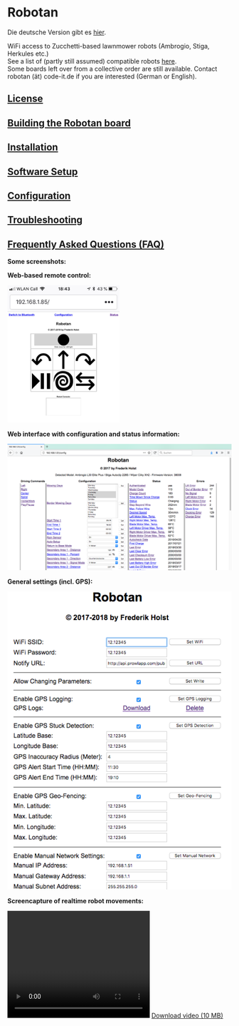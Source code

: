 # Robotan
Die deutsche Version gibt es <A HREF="README_de.md">hier</A>.  

WiFi access to Zucchetti-based lawnmower robots (Ambrogio, Stiga, Herkules etc.)  
See a list of (partly still assumed) compatible robots <A HREF="Supported Models.md">here</A>.  
Some boards left over from a collective order are still available. Contact robotan (ät) code-it.de if you are interested (German or English).

<H2><A HREF="LICENSE.md">License</A></H2>
<H2><A HREF="Assembly Instructions.md">Building the Robotan board</A></H2>
<H2><A HREF="Installation.md">Installation</A></H2>
<H2><A HREF="Setup.md">Software Setup</A></H2>
<H2><A HREF="Configuration.md">Configuration</A></H2>
<H2><A HREF="Troubleshooting.md">Troubleshooting</A></H2>
<H2><A HREF="FAQ.md">Frequently Asked Questions (FAQ)</A></H2>

<B>Some screenshots:</B>  

<B>Web-based remote control:</B>

<IMG WIDTH=50% SRC="./img/web-based%20remote%20control.jpg">

<B>Web interface with configuration and status information:</B>

<IMG SRC="./img/web%20interface%20status%20configuration.jpg">

<B>General settings (incl. GPS):</B>

<IMG SRC="./img/Configurations.png">  

<B>Screencapture of realtime robot movements:</B>  

<video width="320" height="240" controls>
  <source src="./img/Robot-Realtime-Position.mp4?raw=true" type="video/mp4">
</video>
<A HREF="./img/Robot-Realtime-Position.mp4?raw=true">Download video (10 MB)</A>  
